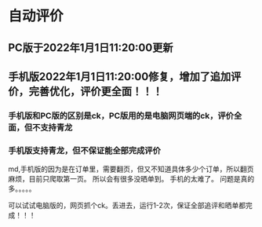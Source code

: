 # 自动评价

## PC版于2022年1月1日11:20:00更新
## 手机版2022年1月1日11:20:00修复，增加了追加评价，完善优化，评价更全面！！！


### 手机版和PC版的区别是ck，PC版用的是电脑网页端的ck，评价全面，但不支持青龙
### 手机版支持青龙，但不保证能全部完成评价


md,手机版的因为是在订单里，需要翻页，但又不知道具体多少个订单，所以翻页麻烦，目前只爬取第一页。
所以会有很多没晒单到。
手机的太难了。
问题是真的多。。。。。

可以试试电脑版的，网页抓个ck。丢进去，运行1-2次，保证全部追评和晒单都完成！！！

